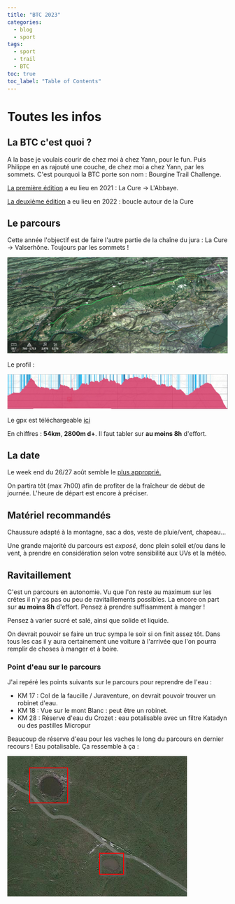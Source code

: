```yaml
---
title: "BTC 2023"
categories:
  - blog
  - sport
tags:
  - sport
  - trail
  - BTC
toc: true
toc_label: "Table of Contents"
---
```


# Toutes les infos

## La BTC c'est quoi ?

A la base je voulais courir de chez moi à chez Yann, pour le fun. Puis Philippe en as rajouté une couche, de chez moi a chez Yann, par les sommets. C'est pourquoi la BTC porte son nom : Bourgine Trail Challenge.

[La première édition](https://www.strava.com/activities/9313146910) a eu lieu en 2021 : La Cure -> L'Abbaye.

[La deuxième édition](https://www.strava.com/activities/8111529461) a eu lieu en 2022 : boucle autour de la Cure

## Le parcours

Cette année l'objectif est de faire l'autre partie de la chaîne du jura : La Cure -> Valserhône. Toujours par les sommets !

![fatmap](/assets/images/2023/btc/fatmap.png)

Le profil :

![profil](/assets/images/2023/btc/profil.png)

Le gpx est téléchargeable [ici](/assets/fichiers/BTC_2023.gpx)

En chiffres : __54km__, __2800m d+__. Il faut tabler sur __au moins 8h__ d'effort.

## La date

Le week end du 26/27 août semble le [plus approprié.](https://framadate.org/o9WqDGa6q4FODbjF)

On partira tôt (max 7h00) afin de profiter de la fraîcheur de début de journée. L'heure de départ est encore à préciser.

## Matériel recommandés

Chaussure adapté à la montagne, sac a dos, veste de pluie/vent, chapeau...

Une grande majorité du parcours est _exposé_, donc plein soleil et/ou dans le vent, à prendre en considération selon votre sensibilité aux UVs et la météo.

## Ravitaillement

C'est un parcours en autonomie. Vu que l'on reste au maximum sur les crêtes il n'y as pas ou peu de ravitaillements possibles. La encore on part sur __au moins 8h__ d'effort. Pensez à prendre suffisamment à manger !

Pensez à varier sucré et salé, ainsi que solide et liquide.

On devrait pouvoir se faire un truc sympa le soir si on finit assez tôt. Dans tous les cas il y aura certainement une voiture à l'arrivée que l'on pourra remplir de choses à manger et à boire.

### Point d'eau sur le parcours

J'ai repéré les points suivants sur le parcours pour reprendre de l'eau :

- KM 17 : Col de la faucille / Juraventure, on devrait pouvoir trouver un robinet d'eau.
- KM 18 : Vue sur le mont Blanc : peut être un robinet.
- KM 28 : Réserve d'eau du Crozet : eau potalisable avec un filtre Katadyn ou des pastilles Micropur

Beaucoup de réserve d'eau pour les vaches le long du parcours en dernier recours ! Eau potalisable. Ça ressemble à ça :

![Trou d'eau](/assets/images/2023/btc/troudeau.png)

